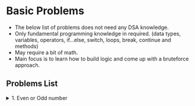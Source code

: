 # Basic Problems
- The below list of problems does not need any DSA knowledge.
- Only fundamental programming knowledge in required. (data types, variables, operators, if...else, switch, loops, break, continue and methods)
- May require a bit of math.
- Main focus is to learn how to build logic and come up with a bruteforce approach.

## Problems List
<details>
  
  <summary>1. Even or Odd number</summary>
  
  **Problem statement:** Given an integer number as input, the objective is to write a program to check if the given number is positive or negative or zero.
  
  **Test cases**
  ```
  Input: 12
  Output: Positive

  Input: -76
  Output: Negative

  Input: 0
  Output: Zero
  ```
  
  **Solution**
  ```java
import java.util.Scanner;

public class Main {

	public static void main(String[] args) {
		Scanner scan = new Scanner(System.in);

		int num = scan.nextInt();

		if(num > 0) {
			System.out.println("Positive");
		} else if(num < 0) {
			System.out.println("Negative");
		} else {
			System.out.println("Zero");
		}

		scan.close();
	}
}
```
                      
</details>
